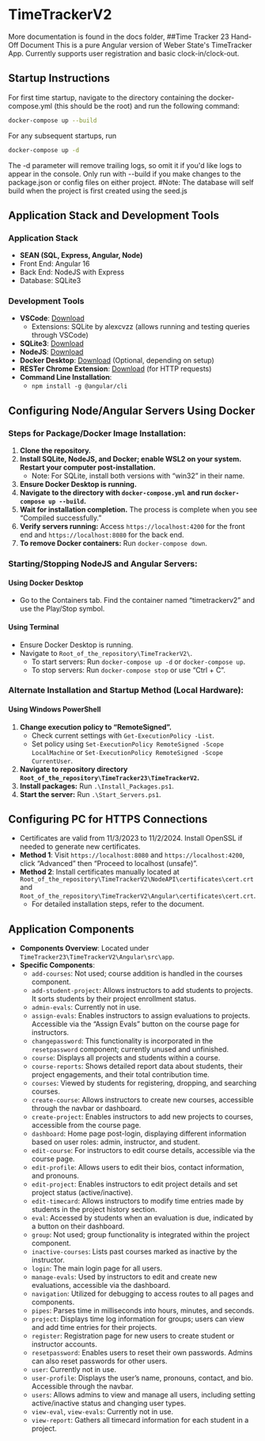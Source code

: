# TimeTrackerV2
More documentation is found in the docs folder, 
##Time Tracker 23 Hand-Off Document
This is a pure Angular version of Weber State's TimeTracker App. Currently supports user registration and basic clock-in/clock-out.

## Startup Instructions
For first time startup, navigate to the directory containing the docker-compose.yml (this should be the root) and run the following command:
```bash
docker-compose up --build
```
For any subsequent startups, run
```bash
docker-compose up -d
```
The -d parameter will remove trailing logs, so omit it if you'd like logs to appear in the console. Only run with --build if you make changes to the package.json or config files on either project.
#Note: The database will self build when the project is first created using the seed.js

## Application Stack and Development Tools

### Application Stack
- **SEAN (SQL, Express, Angular, Node)**
- Front End: Angular 16
- Back End: NodeJS with Express 
- Database: SQLite3


### Development Tools
- **VSCode**: [Download](https://code.visualstudio.com/download)
  - Extensions: SQLite by alexcvzz (allows running and testing queries through VSCode)
- **SQLite3**: [Download](https://www.sqlite.org/download.html)
- **NodeJS**: [Download](https://nodejs.org/en/download/)
- **Docker Desktop**: [Download](https://www.docker.com/products/docker-desktop) (Optional, depending on setup)
- **RESTer Chrome Extension**: [Download](https://chromewebstore.google.com/detail/rester/eejfoncpjfgmeleakejdcanedmefagga?pli=1) (for HTTP requests)
- **Command Line Installation**: 
  - `npm install -g @angular/cli`

## Configuring Node/Angular Servers Using Docker

### Steps for Package/Docker Image Installation:
1. **Clone the repository.**
2. **Install SQLite, NodeJS, and Docker; enable WSL2 on your system. Restart your computer post-installation.**
   - Note: For SQLite, install both versions with “win32” in their name.
3. **Ensure Docker Desktop is running.**
4. **Navigate to the directory with `docker-compose.yml` and run `docker-compose up --build`.**
5. **Wait for installation completion.** The process is complete when you see “Compiled successfully.”
6. **Verify servers running:** Access `https://localhost:4200` for the front end and `https://localhost:8080` for the back end.
7. **To remove Docker containers:** Run `docker-compose down`.

### Starting/Stopping NodeJS and Angular Servers:
#### Using Docker Desktop
- Go to the Containers tab. Find the container named “timetrackerv2” and use the Play/Stop symbol.

#### Using Terminal
- Ensure Docker Desktop is running.
- Navigate to `Root_of_the_repository\TimeTrackerV2\`.
  - To start servers: Run `docker-compose up -d` or `docker-compose up`.
  - To stop servers: Run `docker-compose stop` or use “Ctrl + C”.

### Alternate Installation and Startup Method (Local Hardware):
#### Using Windows PowerShell
1. **Change execution policy to “RemoteSigned”.**
   - Check current settings with `Get-ExecutionPolicy -List`.
   - Set policy using `Set-ExecutionPolicy RemoteSigned -Scope LocalMachine` or `Set-ExecutionPolicy RemoteSigned -Scope CurrentUser`.
2. **Navigate to repository directory `Root_of_the_repository\TimeTracker23\TimeTrackerV2`.**
3. **Install packages:** Run `.\Install_Packages.ps1`.
4. **Start the server:** Run `.\Start_Servers.ps1`.

## Configuring PC for HTTPS Connections
- Certificates are valid from 11/3/2023 to 11/2/2024. Install OpenSSL if needed to generate new certificates.
- **Method 1**: Visit `https://localhost:8080` and `https://localhost:4200`, click “Advanced” then “Proceed to localhost (unsafe)”.
- **Method 2**: Install certificates manually located at `Root_of_the_repository\TimeTrackerV2\NodeAPI\certificates\cert.crt` and `Root_of_the_repository\TimeTrackerV2\Angular\certificates\cert.crt`.
  - For detailed installation steps, refer to the document.

## Application Components
- **Components Overview**: Located under `TimeTracker23\TimeTrackerV2\Angular\src\app`.
- **Specific Components**:
  - `add-courses`: Not used; course addition is handled in the courses component.
  - `add-student-project`: Allows instructors to add students to projects. It sorts students by their project enrollment status.
  - `admin-evals`: Currently not in use.
  - `assign-evals`: Enables instructors to assign evaluations to projects. Accessible via the “Assign Evals” button on the course page for instructors.
  - `changepassword`: This functionality is incorporated in the `resetpassword` component; currently unused and unfinished.
  - `course`: Displays all projects and students within a course.
  - `course-reports`: Shows detailed report data about students, their project engagements, and their total contribution time.
  - `courses`: Viewed by students for registering, dropping, and searching courses.
  - `create-course`: Allows instructors to create new courses, accessible through the navbar or dashboard.
  - `create-project`: Enables instructors to add new projects to courses, accessible from the course page.
  - `dashboard`: Home page post-login, displaying different information based on user roles: admin, instructor, and student.
  - `edit-course`: For instructors to edit course details, accessible via the course page.
  - `edit-profile`: Allows users to edit their bios, contact information, and pronouns.
  - `edit-project`: Enables instructors to edit project details and set project status (active/inactive).
  - `edit-timecard`: Allows instructors to modify time entries made by students in the project history section.
  - `eval`: Accessed by students when an evaluation is due, indicated by a button on their dashboard.
  - `group`: Not used; group functionality is integrated within the project component.
  - `inactive-courses`: Lists past courses marked as inactive by the instructor.
  - `login`: The main login page for all users.
  - `manage-evals`: Used by instructors to edit and create new evaluations, accessible via the dashboard.
  - `navigation`: Utilized for debugging to access routes to all pages and components.
  - `pipes`: Parses time in milliseconds into hours, minutes, and seconds.
  - `project`: Displays time log information for groups; users can view and add time entries for their projects.
  - `register`: Registration page for new users to create student or instructor accounts.
  - `resetpassword`: Enables users to reset their own passwords. Admins can also reset passwords for other users.
  - `user`: Currently not in use.
  - `user-profile`: Displays the user’s name, pronouns, contact, and bio. Accessible through the navbar.
  - `users`: Allows admins to view and manage all users, including setting active/inactive status and changing user types.
  - `view-eval`, `view-evals`: Currently not in use.
  - `view-report`: Gathers all timecard information for each student in a project.


